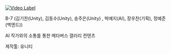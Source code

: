[![Video Label](http://img.youtube.com/vi/'mHRIRVEP9YI'/0.jpg)](https://youtu.be/'mHRIRVEP9YI')

B-7 (김기찬(Unity), 김동수(Unity), 송주은(Unity) , 박예지(AI), 장우찬(기획), 정예준(백엔드))

AI 작가와의 소통를 통한 메타버스 갤러리 컨텐츠

제작툴: 유니티
